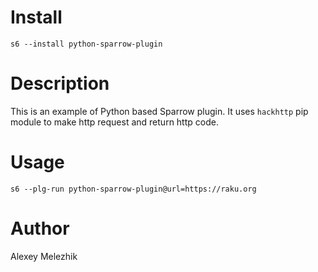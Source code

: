 # Install

    s6 --install python-sparrow-plugin

# Description

This is an example of Python based Sparrow plugin. It uses `hackhttp` pip module to make http request and return http code.

# Usage


    s6 --plg-run python-sparrow-plugin@url=https://raku.org

# Author

Alexey Melezhik

